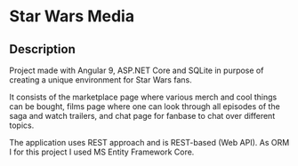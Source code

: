 # Star Wars Media

## Description

Project made with Angular 9, ASP.NET Core and SQLite in purpose of creating a unique environment for Star Wars fans.

It consists of the marketplace page where various merch and cool things can be bought, films page where one can look through all episodes of the saga and watch trailers, and chat page for fanbase to chat over different topics.

The application uses REST approach and is REST-based (Web API). As ORM I for this project I used MS Entity Framework Core.
